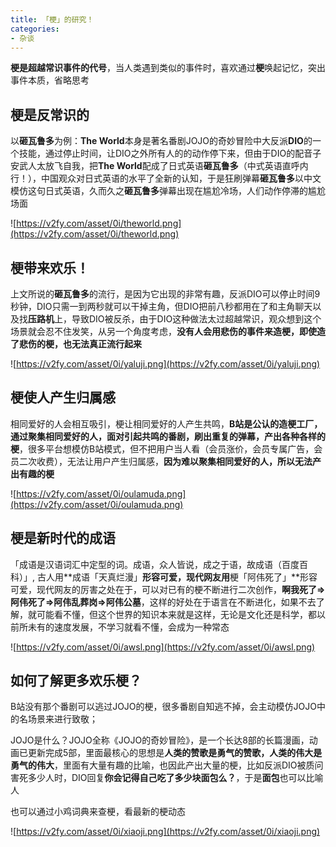 ```yaml
---
title: 「梗」的研究！
categories:
- 杂谈
---
```



**梗是超越常识事件的代号**，当人类遇到类似的事件时，喜欢通过**梗**唤起记忆，突出事件本质，省略思考



## 梗是反常识的

以**砸瓦鲁多**为例：**The World**本身是著名番剧JOJO的奇妙冒险中大反派**DIO**的一个技能，通过停止时间，让DIO之外所有人的的动作停下来，但由于DIO的配音子安武人太放飞自我，把**The World**配成了日式英语**砸瓦鲁多**（中式英语直呼内行！），中国观众对日式英语的水平了全新的认知，于是狂刷弹幕**砸瓦鲁多**以中文模仿这句日式英语，久而久之**砸瓦鲁多**弹幕出现在尴尬冷场，人们动作停滞的尴尬场面

![https://v2fy.com/asset/0i/theworld.png](https://v2fy.com/asset/0i/theworld.png)



## 梗带来欢乐！

上文所说的**砸瓦鲁多**的流行，是因为它出现的非常有趣，反派DIO可以停止时间9秒钟，DIO只需一到两秒就可以干掉主角，但DIO把前八秒都用在了和主角聊天以及找**压路机**上，导致DIO被反杀，由于DIO这种做法太过超越常识，观众想到这个场景就会忍不住发笑，从另一个角度考虑，**没有人会用悲伤的事件来造梗，即使造了悲伤的梗，也无法真正流行起来**

![https://v2fy.com/asset/0i/yaluji.png](https://v2fy.com/asset/0i/yaluji.png)


## 梗使人产生归属感

相同爱好的人会相互吸引，梗让相同爱好的人产生共鸣，**B站是公认的造梗工厂，通过聚集相同爱好的人，面对引起共鸣的番剧，刷出重复的弹幕，产出各种各样的梗**，很多平台想模仿B站模式，但不把用户当人看（会员涨价，会员专属广告，会员二次收费），无法让用户产生归属感，**因为难以聚集相同爱好的人，所以无法产出有趣的梗**


![https://v2fy.com/asset/0i/oulamuda.png](https://v2fy.com/asset/0i/oulamuda.png)



##  梗是新时代的成语

「成语是汉语词汇中定型的词。成语，众人皆说，成之于语，故成语（百度百科）」,  古人用**成语「天真烂漫」**形容可爱，现代网友用**梗「阿伟死了」**形容可爱，现代网友的厉害之处在于，可以对已有的梗不断进行二次创作，**啊我死了=>阿伟死了=>阿伟乱葬岗=>阿伟公墓**，这样的好处在于语言在不断进化，如果不去了解，就可能看不懂，但这个世界的知识本来就是这样，无论是文化还是科学，都以前所未有的速度发展，不学习就看不懂，会成为一种常态

![https://v2fy.com/asset/0i/awsl.png](https://v2fy.com/asset/0i/awsl.png)

##  如何了解更多欢乐梗？

B站没有那个番剧可以逃过JOJO的梗，很多番剧自知逃不掉，会主动模仿JOJO中的名场景来进行致敬；

JOJO是什么？JOJO全称《JOJO的奇妙冒险》，是一个长达8部的长篇漫画，动画已更新完成5部，里面最核心的思想是**人类的赞歌是勇气的赞歌，人类的伟大是勇气的伟大**，里面有大量有趣的比喻，也因此产出大量的梗，比如反派DIO被质问害死多少人时，DIO回复**你会记得自己吃了多少块面包么？**，于是**面包**也可以比喻人


也可以通过小鸡词典来查梗，看最新的梗动态

![https://v2fy.com/asset/0i/xiaoji.png](https://v2fy.com/asset/0i/xiaoji.png)




















